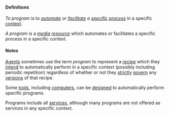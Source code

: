 #### Definitions

*To program* is to *[automate](https://github.com/gcassel/Modular-Organization-Terminology/blob/master/terms/automate.md) or [facilitate](https://github.com/gcassel/Modular-Organization-Terminology/blob/master/terms/facilitate.md) a [specific](https://github.com/gcassel/Modular-Organization-Terminology/blob/master/terms/specific.md) [process](https://github.com/gcassel/Modular-Organization-Terminology/blob/master/terms/process.md)* in a specific [context](https://github.com/gcassel/Modular-Organization-Terminology/blob/master/terms/context.md).

*A program* is a *[media](https://github.com/gcassel/Modular-Organization-Terminology/blob/master/terms/media.md) [resource](https://github.com/gcassel/Modular-Organization-Terminology/blob/master/terms/resource.md)* which automates or facilitates a specific process in a specific context.

#### Notes

[Agents](https://github.com/gcassel/Modular-Organization-Terminology/blob/master/terms/agent.md) sometimes use the term *program* to represent a [recipe](https://github.com/gcassel/Modular-Organization-Terminology/blob/master/terms/recipe.md) which they [intend](https://github.com/gcassel/Modular-Organization-Terminology/blob/master/terms/intend.md) to automatically perform in a specific context (possibly including periodic repetition) regardless of whether or not they [strictly](https://github.com/gcassel/Modular-Organization-Terminology/blob/master/terms/strict.md) [govern](https://github.com/gcassel/Modular-Organization-Terminology/blob/master/terms/govern.md) any [versions](https://github.com/gcassel/Modular-Organization-Terminology/blob/master/terms/version.md) of that recipe.

Some [tools](https://github.com/gcassel/Modular-Organization-Terminology/blob/master/terms/tool.md), including [computers](https://github.com/gcassel/Modular-Organization-Terminology/blob/master/terms/computer.md), can be [designed](https://github.com/gcassel/Modular-Organization-Terminology/blob/master/terms/design.md) to automatically perform specific programs.

Programs include all [services](https://github.com/gcassel/Modular-Organizing-Terminology/blob/master/terms/serve.md), although many programs are not offered as services in any specific context.
